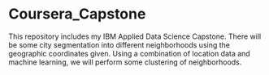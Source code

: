 # Coursera_Capstone
This repository includes my IBM Applied Data Science Capstone. There will be some city segmentation into different neighborhoods using the geographic coordinates given. Using a combination of location data and machine learning, we will perform some clustering of neighborhoods.
